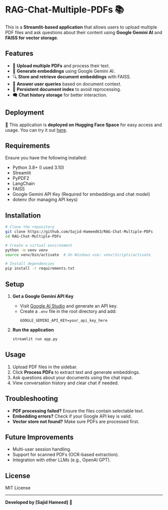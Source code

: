 # RAG-Chat-Multiple-PDFs 📚

This is a **Streamlit-based application** that allows users to upload multiple PDF files and ask questions about their content using **Google Gemini AI** and **FAISS for vector storage**.

## Features
- 📄 **Upload multiple PDFs** and process their text.
- 🧠 **Generate embeddings** using Google Gemini AI.
- 🔍 **Store and retrieve document embeddings** with FAISS.
- 🤖 **Answer user queries** based on document context.
- 💾 **Persistent document index** to avoid reprocessing.
- 🗨️ **Chat history storage** for better interaction.

## Deployment

🚀 This application is **deployed on Hugging Face Space** for easy access and usage. You can try it out [here](https://huggingface.co/spaces/sajidhameed63/Chat-with-Your-PDFs). 

## Requirements
Ensure you have the following installed:

- Python 3.8+ (I used 3.10)
- Streamlit
- PyPDF2
- LangChain
- FAISS
- Google Gemini API Key (Required for embeddings and chat model)
- dotenv (for managing API keys)

## Installation
```sh
# Clone the repository
git clone https://github.com/Sajid-Hameed63/RAG-Chat-Multiple-PDFs
cd RAG-Chat-Multiple-PDFs

# Create a virtual environment
python -m venv venv
source venv/bin/activate  # On Windows use: venv\Scripts\activate

# Install dependencies
pip install -r requirements.txt
```

## Setup
1. **Get a Google Gemini API Key**
   - Visit [Google AI Studio](https://aistudio.google.com/) and generate an API key.
   - Create a `.env` file in the root directory and add:
     ```env
     GOOGLE_GEMINI_API_KEY=your_api_key_here
     ```

2. **Run the application**
   ```sh
   streamlit run app.py
   ```

## Usage
1. Upload PDF files in the sidebar.
2. Click **Process PDFs** to extract text and generate embeddings.
3. Ask questions about your documents using the chat input.
4. View conversation history and clear chat if needed.

## Troubleshooting
- **PDF processing failed?** Ensure the files contain selectable text.
- **Embedding errors?** Check if your Google API key is valid.
- **Vector store not found?** Make sure PDFs are processed first.

## Future Improvements
- Multi-user session handling.
- Support for scanned PDFs (OCR-based extraction).
- Integration with other LLMs (e.g., OpenAI GPT).

## License
MIT License

---
**Developed by [Sajid Hameed]** 🚀

